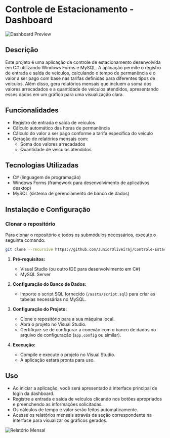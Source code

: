 # Controle de Estacionamento - Dashboard

![Dashboard Preview]([images/dashboard-preview.png](https://raw.githubusercontent.com/JuniorOliveiraj/Controle-Estacionamento/main/JR%20Sofware/assts/GIT/interface%20dashboard.png))

## Descrição
Este projeto é uma aplicação de controle de estacionamento desenvolvida em C# utilizando Windows Forms e MySQL. A aplicação permite o registro de entrada e saída de veículos, calculando o tempo de permanência e o valor a ser pago com base nas tarifas definidas para diferentes tipos de veículos. Além disso, gera relatórios mensais que incluem a soma dos valores arrecadados e a quantidade de veículos atendidos, apresentando esses dados em um gráfico para uma visualização clara.

## Funcionalidades
- Registro de entrada e saída de veículos
- Cálculo automático das horas de permanência
- Cálculo do valor a ser pago conforme a tarifa específica do veículo
- Geração de relatórios mensais com:
  - Soma dos valores arrecadados
  - Quantidade de veículos atendidos

## Tecnologias Utilizadas
- C# (linguagem de programação)
- Windows Forms (framework para desenvolvimento de aplicativos desktop)
- MySQL (sistema de gerenciamento de banco de dados)

## Instalação e Configuração
### Clonar o repositório

Para clonar o repositório e todos os submódulos necessários, execute o seguinte comando:

```sh
git clone --recursive https://github.com/JuniorOliveiraj/Controle-Estacionamento.git
```
1. **Pré-requisitos:**
   - Visual Studio (ou outro IDE para desenvolvimento em C#)
   - MySQL Server

2. **Configuração do Banco de Dados:**
   - Importe o script SQL fornecido (`/assts/script.sql`) para criar as tabelas necessárias no MySQL.

3. **Configuração do Projeto:**
   - Clone o repositório para a sua máquina local.
   - Abra o projeto no Visual Studio.
   - Certifique-se de configurar a conexão com o banco de dados no arquivo de configuração (`app.config` ou similar).

4. **Execução:**
   - Compile e execute o projeto no Visual Studio.
   - A aplicação estará pronta para uso.

## Uso
- Ao iniciar a aplicação, você será apresentado à interface principal de login da dashboard.
- Registre a entrada e saída de veículos clicando nos botões apropriados e preenchendo as informações solicitadas.
- Os cálculos de tempo e valor serão feitos automaticamente.
- Acesse os relatórios mensais através da seção correspondente na interface para visualizar os gráficos gerados.

![Relatório Mensal](images/monthly-report.png)





